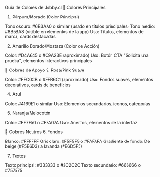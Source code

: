 Guía de Colores de Jobby.cl
🎨 Colores Principales
1. Púrpura/Morado (Color Principal)

Tono oscuro: #6B3AA0 o similar (usado en títulos principales)
Tono medio: #8B5BA8 (visible en elementos de la app)
Uso: Títulos, elementos de marca, cards destacadas

2. Amarillo Dorado/Mostaza (Color de Acción)

Color: #D4A645 o #C9A23E (aproximado)
Uso: Botón CTA "Solicita una prueba", elementos interactivos principales

🌈 Colores de Apoyo
3. Rosa/Pink Suave

Color: #FFC0CB o #FFB6C1 (aproximado)
Uso: Fondos suaves, elementos decorativos, cards de beneficios

4. Azul

Color: #4169E1 o similar
Uso: Elementos secundarios, iconos, categorías

5. Naranja/Melocotón

Color: #FF7F50 o #FFA07A
Uso: Acentos, elementos de la interfaz

🖤 Colores Neutros
6. Fondos

Blanco: #FFFFFF
Gris claro: #F5F5F5 o #FAFAFA
Gradiente de fondo: De beige (#F5E6D3) a lavanda (#E6D5F5)

7. Textos

Texto principal: #333333 o #2C2C2C
Texto secundario: #666666 o #757575